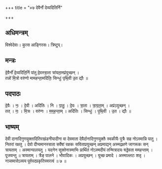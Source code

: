 +++
title = "०७ देवैर्नो देव्यदितिर्नि"

+++
## अधिमन्त्रम्
विश्वेदेवाः। कुत्स आङ्गिरसः। त्रिष्टुप्।

## मन्त्रः
दे॒वैर्नो॑ दे॒व्यदि॑ति॒र्नि पा॑तु दे॒वस्त्रा॒ता त्रा॑यता॒मप्र॑युच्छन् ।  
तन्नो॑ मि॒त्रो वरु॑णो मामहन्ता॒मदि॑तिः॒ सिन्धुः॑ पृथि॒वी उ॒त द्यौः ॥

## पदपाठः
दे॒वैः । नः॒ । दे॒वी । अदि॑तिः । नि । पा॒तु॒ । दे॒वः । त्रा॒ता । त्रा॒य॒ता॒म् । अप्र॑ऽयुच्छन् ।  
तत् । नः॒ । मि॒त्रः । वरु॑णः । म॒म॒ह॒न्ता॒म् । अदि॑तिः । सिन्धुः॑ । पृ॒थि॒वी । उ॒त । द्यौः ॥

## भाष्यम्
देवी दानादिगुणयुक्तादितिरखंडनीयादीना वा देवमाता देवैर्दानादिगुणयुक्तैः स्वकीयैः पुत्रैः सह नोऽस्मान्नि पातु । नितरां रक्षतु । देवो दीप्यमानस्त्राता सर्वेषां रक्षकः सविताप्रयुच्छन् अप्रमाद्यन् अस्मद्रक्षणे जागरूकः सन् त्रायताम् । अस्मान्पालयतु । यदनेन सूक्तेनास्माभिः प्रार्थितं नोऽस्मदीयं तन्मित्रादयः षड्डेवता ममहन्ताम् । पूजयन्तु ॥ त्रायताम् । त्रैङ् पालने । भौवादिकः । अप्रयुच्छन् । युच्छ प्रमादे । अस्माल्लटः शतृ । नञ्समासेऽव्यय पूर्वपदप्रकृतिस्वरत्वं ॥ ७ ॥